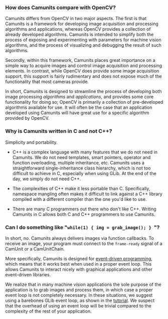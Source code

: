 ### How does Camunits compare with OpenCV? ###

Camunits differs from OpenCV in two major aspects.  The first is that Camunits is a framework for developing image acquisition and processing algorithms and applications, whereas OpenCV provides a collection of already developed algorithms.  Camunits is intended to simplify both the process of exposing and experimenting with parameters for machine vision algorithms, and the process of visualizing and debugging the result of such algorithms.

Secondly, within this framework, Camunits places great importance on a simple way to acquire images and control image acquisition and processing elements.  In contrast, while OpenCV does provide some image acquisition support, this support is fairly rudimentary and does not expose much of the functionality that most cameras provide.

In short, Camunits is designed to streamline the process of developing both image processing _algorithms_ and _applications_, and provides some core functionality for doing so;  OpenCV is primarily a collection of pre-developed algorithms available for use.  It will often be the case that an application developed using Camunits will have great use for a specific algorithm provided by OpenCV.

### Why is Camunits written in C and not C++? ###

Simplicity and portability.

  * C++ is a complex language with many features that we do not need in Camunits.  We do not need templates, smart pointers, operator and function overloading, multiple inheritance, etc.  Camunits uses a straightforward single-inheritance class hierarchy, which is not too difficult to achieve in C, especially when using GLib.  At the end of the day, we simply do not need C++.

  * The complexities of C++ make it less portable than C.  Specifically, namespace mangling often makes it difficult to link against a C++ library compiled with a different compiler than the one you'd like to use.

  * There are many C programmers out there who don't like C++.  Writing Camunits in C allows both C and C++ programmers to use Camunits.

### Can I do something like "`while(1) { img = grab_image(); } `"? ###

In short, no.  Camunits always delivers images via function callbacks.  To receive an image, your program must connect to the `frame-ready` signal of a CamUnit or a CamUnitChain.

More specifically, Camunits is designed for [event-driven programming](http://en.wikipedia.org/wiki/Event_driven_programming), which means that it works best when used in a proper event loop. This allows Camunits to interact nicely with graphical applications and other event-driven libraries.

We realize that in many machine vision applications the sole purpose of the application is to grab images and process them, in which case a proper event loop is not completely necessary.  In these situations, we suggest using a barebones GLib event loop, as shown in the [tutorial](http://camunits.googlecode.com/svn/www/tutorial/ch-acquiring.html).  We suspect that the overhead of using an event loop will be trivial compared to the complexity of the rest of your application.